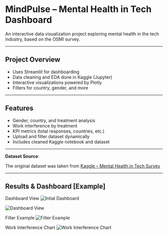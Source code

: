 #  MindPulse – Mental Health in Tech Dashboard

An interactive data visualization project exploring mental health in the tech industry, based on the OSMI survey.

---

##  Project Overview

- Uses Streamlit for dashboarding
- Data cleaning and EDA done in Kaggle (Jupyter)
- Interactive visualizations powered by Plotly
- Filters for country, gender, and more

---

##  Features

-  Gender, country, and treatment analysis
-  Work interference by treatment
-  KPI metrics (total responses, countries, etc.)
-  Upload and filter dataset dynamically
-  Includes cleaned Kaggle notebook and dataset

---

**Dataset Source**:  

The original dataset was taken from [Kaggle – Mental Health in Tech Survey](https://www.kaggle.com/datasets/thedevastator/mental-health-in-tech-survey)

---

##  Results & Dashboard [Example]
Dashboard View
![‌Intial Dashboard](https://github.com/user-attachments/assets/e9ead94b-b1a1-411f-a13c-02ede4865ee4)

![Dashboard View](https://github.com/user-attachments/assets/4ee68781-dab1-49c0-8cda-4c4ed7ba0507)

Filter Example
![Filter Example](https://github.com/user-attachments/assets/a71474c6-56b0-44a3-a955-894b5324fbd0)

Work Interference Chart
![Work Interference Chart](https://github.com/user-attachments/assets/94ba2b0d-436d-43b9-95a6-945bc7479c8f)

